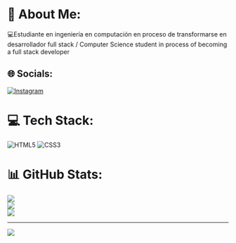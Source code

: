# 💫 About Me:
💻Estudiante en ingeniería en computación en proceso de transformarse en desarrollador full stack  / Computer Science student in process of becoming a full stack developer 



## 🌐 Socials:
[![Instagram](https://img.shields.io/badge/Instagram-%23E4405F.svg?logo=Instagram&logoColor=white)](https://instagram.com/evanan_s20) 

# 💻 Tech Stack:
![HTML5](https://img.shields.io/badge/html5-%23E34F26.svg?style=for-the-badge&logo=html5&logoColor=white) ![CSS3](https://img.shields.io/badge/css3-%231572B6.svg?style=for-the-badge&logo=css3&logoColor=white)
# 📊 GitHub Stats:
![](https://github-readme-stats.vercel.app/api?username=EvananSemprun&theme=radical&hide_border=true&include_all_commits=false&count_private=false)<br/>
![](https://github-readme-streak-stats.herokuapp.com/?user=EvananSemprun&theme=radical&hide_border=true)<br/>
![](https://github-readme-stats.vercel.app/api/top-langs/?username=EvananSemprun&theme=radical&hide_border=true&include_all_commits=false&count_private=false&layout=compact)

---
[![](https://visitcount.itsvg.in/api?id=EvananSemprun&icon=0&color=0)](https://visitcount.itsvg.in)

<!-- Proudly created with GPRM ( https://gprm.itsvg.in ) -->
